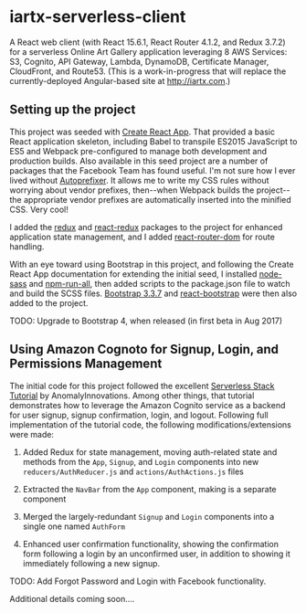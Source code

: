 # iartx-serverless-client

A React web client (with React 15.6.1, React Router 4.1.2, and Redux 3.7.2) for a serverless Online Art Gallery application leveraging 8 AWS Services: S3, Cognito, API Gateway, Lambda, DynamoDB, Certificate Manager, CloudFront, and Route53. (This is a work-in-progress that will replace the currently-deployed Angular-based site at http://iartx.com.)

## Setting up the project

This project was seeded with [Create React App](https://github.com/facebookincubator/create-react-app). That provided a basic React application skeleton, including Babel to transpile ES2015 JavaScript to ES5 and Webpack pre-configured to manage both development and production builds. Also available in this seed project are a number of packages that the Facebook Team has found useful. I'm not sure how I ever lived without [Autoprefixer](https://github.com/postcss/autoprefixer). It allows me to write my CSS rules without worrying about vendor prefixes, then--when Webpack builds the project--the appropriate vendor prefixes are automatically inserted into the minified CSS. Very cool!

I added the [redux](https://github.com/reactjs/redux) and [react-redux](https://github.com/reactjs/react-redux) packages to the project for enhanced application state management, and I added [react-router-dom](https://github.com/ReactTraining/react-router/tree/master/packages/react-router-dom) for route handling.

With an eye toward using Bootstrap in this project, and following the Create React App documentation for extending the initial seed, I installed [node-sass](https://github.com/sass/node-sass) and [npm-run-all](https://github.com/mysticatea/npm-run-all), then added scripts to the package.json file to watch and build the SCSS files. [Bootstrap 3.3.7](https://getbootstrap.com/docs/3.3/) and [react-bootstrap](https://react-bootstrap.github.io/) were then also added to the project.

TODO: Upgrade to Bootstrap 4, when released (in first beta in Aug 2017)


## Using Amazon Cognoto for Signup, Login, and Permissions Management

The initial code for this project followed the excellent [Serverless Stack Tutorial](https://github.com/AnomalyInnovations/serverless-stack-com) by AnomalyInnovations. Among other things, that tutorial demonstrates how to leverage the Amazon Cognito service as a backend for user signup, signup confirmation, login, and logout. Following full implementation of the tutorial code, the following modifications/extensions were made:

1. Added Redux for state management, moving auth-related state and methods from the `App`, `Signup`, and `Login` components into new `reducers/AuthReducer.js` and `actions/AuthActions.js` files

2. Extracted the `NavBar` from the `App` component, making is a separate component

3. Merged the largely-redundant `Signup` and `Login` components into a single one named `AuthForm`

4. Enhanced user confirmation functionality, showing the confirmation form following a login by an unconfirmed user, in addition to showing it immediately following a new signup.

TODO: Add Forgot Password and Login with Facebook functionality.


Additional details coming soon....
